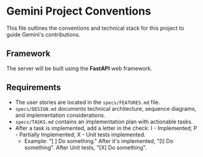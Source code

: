 # Gemini Project Conventions

This file outlines the conventions and technical stack for this project to guide Gemini's contributions.

## Framework

The server will be built using the **FastAPI** web framework.

## Requirements

- The user stories are located in the `specs/FEATURES.md` file.
- `specs/DESIGN.md` documents technical architecture, sequence diagrams, and implementation considerations.
- `specs/TASKS.md` contains an implementation plan with actionable tasks.
- After a task is implemented, add a letter in the check: I - Implemented; P - Partially Implemented; X - Unit tests implemented.
  - Example: "[ ] Do something." After it's implemented, "[I] Do something". After Unit tests, "[X] Do something".
